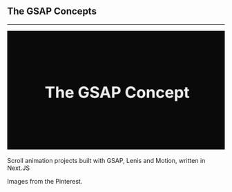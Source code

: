 ## The GSAP Concepts

---

![The GSAP Concepts](./public/the-gsap-concepts.png)

Scroll animation projects built with GSAP, Lenis and Motion, written in Next.JS

Images from the Pinterest.
